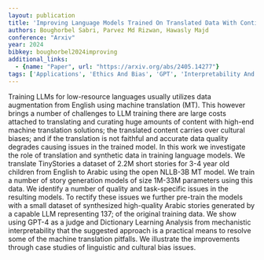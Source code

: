 ```yaml
---
layout: publication
title: 'Improving Language Models Trained On Translated Data With Continual Pre-training And Dictionary Learning Analysis'
authors: Boughorbel Sabri, Parvez Md Rizwan, Hawasly Majd
conference: "Arxiv"
year: 2024
bibkey: boughorbel2024improving
additional_links:
  - {name: "Paper", url: "https://arxiv.org/abs/2405.14277"}
tags: ['Applications', 'Ethics And Bias', 'GPT', 'Interpretability And Explainability', 'Model Architecture', 'Training Techniques']
---
```

Training LLMs for low-resource languages usually utilizes data augmentation from English using machine translation (MT). This however brings a number of challenges to LLM training there are large costs attached to translating and curating huge amounts of content with high-end machine translation solutions; the translated content carries over cultural biases; and if the translation is not faithful and accurate data quality degrades causing issues in the trained model. In this work we investigate the role of translation and synthetic data in training language models. We translate TinyStories a dataset of 2.2M short stories for 3-4 year old children from English to Arabic using the open NLLB-3B MT model. We train a number of story generation models of size 1M-33M parameters using this data. We identify a number of quality and task-specific issues in the resulting models. To rectify these issues we further pre-train the models with a small dataset of synthesized high-quality Arabic stories generated by a capable LLM representing 137; of the original training data. We show using GPT-4 as a judge and Dictionary Learning Analysis from mechanistic interpretability that the suggested approach is a practical means to resolve some of the machine translation pitfalls. We illustrate the improvements through case studies of linguistic and cultural bias issues.
